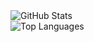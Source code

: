 <img src="https://amateur0911.vercel.app/api?username=codemedic213515&include_all_commits=true&count_private=true&show_icons=true" alt="GitHub Stats" />
<br/>
<img src="https://amateur0911.vercel.app/api/top-langs/?username=codemedic213515&layout=compact&count_private=true" alt="Top Languages" />
